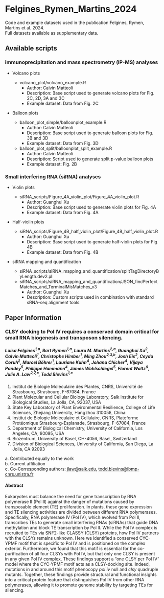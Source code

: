 # Felgines_Rymen_Martins_2024
Code and example datasets used in the publication Felgines, Rymen, Martins et al. 2024.  
Full datasets available as supplementary data.

## Available scripts

### immunoprecipitation and mass spectrometry (IP-MS) analyses

- Volcano plots
  - volcano_plot/volcano_example.R
    - Author: Calvin Matteoli
    - Description: Base script used to generate volcano plots for Fig. 2C, 2D, 3A and 3C
    - Example dataset: Data from Fig. 2C

- Balloon plots
  - balloon_plot_simple/balloonplot_example.R
    - Author: Calvin Matteoli
    - Description: Base script used to generate balloon plots for Fig. 3B and 3D
    - Example dataset: Data from Fig. 3D
  - balloon_plot_split/balloonplot_split_example.R
    - Author: Calvin Matteoli
    - Description: Script used to generate split p-value balloon plots
    - Example dataset: Fig. 2B
   
### Small interfering RNA (siRNA) analyses

- Violin plots
  - siRNA_scripts/Figure_4A_violin_plot/Figure_4A_violin_plot.R
    - Author: Guanghui Xu
    - Description: Base script used to generate violin plots for Fig. 4A
    - Example dataset: Data from Fig. 4A

- Half-violin plots
  - siRNA_scripts/Figure_4B_half_violin_plot/Figure_4B_half_violin_plot.R
    - Author: Guanghui Xu
    - Description: Base script used to generate half-violin plots for Fig. 4B
    - Example dataset: Data from Fig. 4B

- siRNA mapping and quantification
  - siRNA_scripts/siRNA_mapping_and_quantification/splitTagDirectoryByLength.dev2.pl
  - siRNA_scripts/siRNA_mapping_and_quantification/JSON_findPerfectMatches_and_TerminalMisMatches_v3
    - Author: Guanghui Xu
    - Description: Custom scripts used in combination with standard sRNA-seq alignment tools

## Paper Information
### CLSY docking to Pol IV requires a conserved domain critical for small RNA biogenesis and transposon silencing.

##### Luisa Felgines<sup>1,a</sup>, Bart Rymen<sup>1,a</sup>, Laura M. Martins<sup>2,a</sup>, Guanghui Xu<sup>2</sup>, Calvin Matteoli<sup>1</sup>, Christophe Himber<sup>1</sup>, Ming Zhou<sup>2,3,b</sup>, Josh Eis<sup>2</sup>, Ceyda Coruh<sup>2</sup>, Marcel Böhrer<sup>1</sup>, Lauriane Kuhn<sup>4</sup>, Johana Chicher<sup>4</sup>, Vijaya Pandey<sup>5</sup>, Philippe Hammann<sup>4</sup>, James Wohlschlegel<sup>5</sup>, Florent Waltz<sup>6</sup>, Julie A. Law<sup>2,7,c</sup>, Todd Blevins<sup>1,c</sup>

1.	Institut de Biologie Moléculaire des Plantes, CNRS, Université de Strasbourg, Strasbourg, F-67084, France
2.	Plant Molecular and Cellular Biology Laboratory, Salk Institute for Biological Studies, La Jolla, CA, 92037, USA
3.	State Key Laboratory of Plant Environmental Resilience, College of Life Sciences, Zhejiang University, Hangzhou 310058, China
4.	Institut de Biologie Moléculaire et Cellulaire, CNRS, Plateforme Protéomique Strasbourg-Esplanade, Strasbourg, F-67084, France
5.	Department of Biological Chemistry, University of California, Los Angeles, CA, 90095, USA
6.	Biozentrum, University of Basel, CH-4056, Basel, Switzerland
7.	Division of Biological Sciences, University of California, San Diego, La Jolla, CA 92093

a. Contributed equally to the work  
b. Current affiliation  
c. Co-Corresponding authors: jlaw@salk.edu, todd.blevins@ibmp-cnrs.unistra.fr  

#### Abstract
Eukaryotes must balance the need for gene transcription by RNA polymerase II (Pol II) against the danger of mutations caused by transposable element (TE) proliferation. In plants, these gene expression and TE silencing activities are divided between different RNA polymerases. Specifically, RNA polymerase IV (Pol IV), which evolved from Pol II, transcribes TEs to generate small interfering RNAs (siRNAs) that guide DNA methylation and block TE transcription by Pol II. While the Pol IV complex is recruited to TEs via SNF2-like CLASSY (CLSY) proteins, how Pol IV partners with the CLSYs remains unknown. Here we identified a conserved CYC-YPMF motif that is specific to Pol IV and is positioned on the complex exterior. Furthermore, we found that this motif is essential for the co-purification of all four CLSYs with Pol IV, but that only one CLSY is present in any given Pol IV complex. These findings support a “one CLSY per Pol IV” model where the CYC-YPMF motif acts as a CLSY-docking site. Indeed, mutations in and around this motif phenocopy _pol iv_ null and _clsy_ quadruple mutants. Together, these findings provide structural and functional insights into a critical protein feature that distinguishes Pol IV from other RNA polymerases, allowing it to promote genome stability by targeting TEs for silencing.
